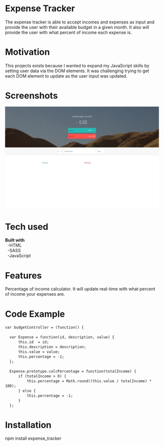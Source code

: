 # Expense Tracker
The expense tracker is able to accept incomes and expenses as input and 
provide the user with their available budget in a given month. It also
will provide the user with what percent of income each expense is.

# Motivation
This projects exists because I wanted to expand my JavaScript skills by 
setting user data via the DOM elements.
It was challenging trying to get each DOM element to update as the user 
input was updated.

# Screenshots
![Expense Tracker homepage](expense_tracker.jpg)

# Tech used
**Built with**  
&nbsp;&nbsp;-HTML  
&nbsp;&nbsp;-SASS  
&nbsp;&nbsp;-JavaScript  
  
# Features
Percentage of income calculator. It will update real-time with what percent
of income your expenses are.

# Code Example
    var budgetController = (function() {

      var Expense = function(id, description, value) {
          this.id  = id;
          this.description = description;
          this.value = value;
          this.percentage = -1;
      };

      Expense.prototype.calcPercentage = function(totalIncome) {
          if (totalIncome > 0) {
              this.percentage = Math.round((this.value / totalIncome) * 100);
          } else {
              this.percentage = -1;
          }
      };

# Installation
npm install expense_tracker
